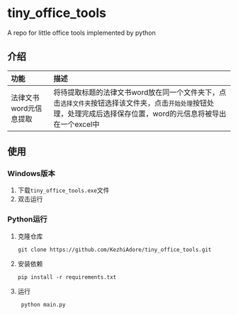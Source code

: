 # tiny_office_tools
A repo for little office tools implemented by python

## 介绍

| 功能                   | 描述                                                         |
| :--------------------- | :----------------------------------------------------------- |
| 法律文书word元信息提取 | 将待提取标题的法律文书word放在同一个文件夹下，点击`选择文件夹`按钮选择该文件夹，点击`开始处理`按钮处理，处理完成后选择保存位置，word的元信息将被导出在一个excel中 |

## 使用

### Windows版本

1. 下载`tiny_office_tools.exe`文件
2. 双击运行

### Python运行

1. 克隆仓库

   ```shell
   git clone https://github.com/KezhiAdore/tiny_office_tools.git
    ```

2. 安装依赖

   ```shell
   pip install -r requirements.txt
   ```

3. 运行

   ```shell
    python main.py
    ```